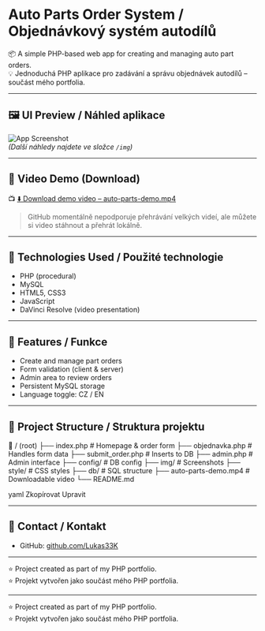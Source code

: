 # Auto Parts Order System / Objednávkový systém autodílů

📦 A simple PHP-based web app for creating and managing auto part orders.  
💡 Jednoduchá PHP aplikace pro zadávání a správu objednávek autodílů – součást mého portfolia.

---

## 🖼️ UI Preview / Náhled aplikace

![App Screenshot](img/1.png)  
*(Další náhledy najdete ve složce `/img`)*

---

## 🎥 Video Demo (Download)

📺 [⬇️ Download demo video – auto-parts-demo.mp4](auto-parts-demo.mp4)  
> GitHub momentálně nepodporuje přehrávání velkých videí, ale můžete si video stáhnout a přehrát lokálně.

---

## 🔧 Technologies Used / Použité technologie
- PHP (procedural)
- MySQL
- HTML5, CSS3
- JavaScript
- DaVinci Resolve (video presentation)

---

## 🧩 Features / Funkce
- Create and manage part orders
- Form validation (client & server)
- Admin area to review orders
- Persistent MySQL storage
- Language toggle: CZ / EN

---

## 📂 Project Structure / Struktura projektu
📁 / (root)
├── index.php # Homepage & order form
├── objednavka.php # Handles form data
├── submit_order.php # Inserts to DB
├── admin.php # Admin interface
├── config/ # DB config
├── img/ # Screenshots
├── style/ # CSS styles
├── db/ # SQL structure
├── auto-parts-demo.mp4 # Downloadable video
└── README.md

yaml
Zkopírovat
Upravit

---

## 👤 Contact / Kontakt
- GitHub: [github.com/Lukas33K](https://github.com/Lukas33K)
---

⭐ Project created as part of my PHP portfolio.  
⭐ Projekt vytvořen jako součást mého PHP portfolia.

---

⭐ Project created as part of my PHP portfolio.  
⭐ Projekt vytvořen jako součást mého PHP portfolia.
